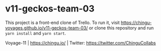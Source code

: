# v11-geckos-team-03

This project is a front-end clone of Trello. To run it, visit https://chingu-voyages.github.io/v11-geckos-team-03/ or clone this repository and run `yarn install` and `yarn start`. 

Voyage-11 | https://chingu.io/ | Twitter: https://twitter.com/ChinguCollabs
